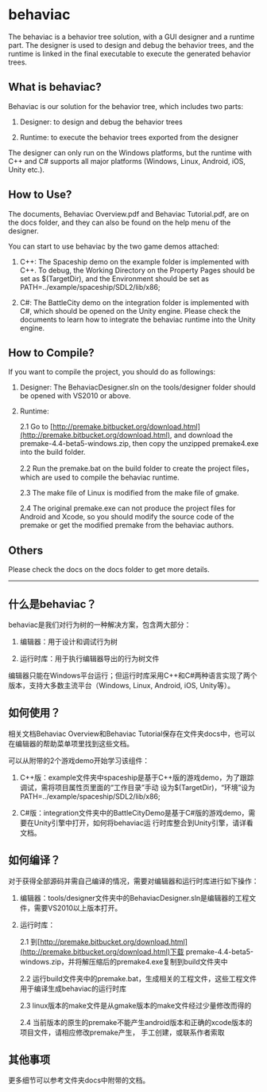 # behaviac
The behaviac is a behavior tree solution, with a GUI designer and a runtime part. The designer is
used to design and debug the behavior trees, and the runtime is linked in the final executable to
execute the generated behavior trees.


What is behaviac?
------------------------------------------

Behaviac is our solution for the behavior tree, which includes two parts:

1. Designer: to design and debug the behavior trees

2. Runtime: to execute the behavior trees exported from the designer

The designer can only run on the Windows platforms, but the runtime with C++ and C# supports
all major platforms (Windows, Linux, Android, iOS, Unity etc.).


How to Use?
------------------------------------------

The documents, Behaviac Overview.pdf and Behaviac Tutorial.pdf, are on the docs folder, and they
can also be found on the help menu of the designer.

You can start to use behaviac by the two game demos attached:

1. C++: The Spaceship demo on the example folder is implemented with C++. To debug, the Working
Directory on the Property Pages should be set as $(TargetDir), and the Environment should be set
as PATH=../example/spaceship/SDL2/lib/x86;

2. C#: The BattleCity demo on the integration folder is implemented with C#, which should be
opened on the Unity engine. Please check the documents to learn how to integrate the behaviac
runtime into the Unity engine.


How to Compile?
------------------------------------------

If you want to compile the project, you should do as followings:

1. Designer: The BehaviacDesigner.sln on the tools/designer folder should be opened with VS2010
or above.

2. Runtime:

	2.1 Go to [http://premake.bitbucket.org/download.html](http://premake.bitbucket.org/download.html),
		and download the premake-4.4-beta5-windows.zip, then copy the unzipped premake4.exe into
		the build folder.

	2.2 Run the premake.bat on the build folder to create the project files，which are used to compile
		the behaviac runtime.

	2.3 The make file of Linux is modified from the make file of gmake.

	2.4 The original premake.exe can not produce the project files for Android and Xcode, so you should
		modify the source code of the premake or get the modified premake from the behaviac authors.


Others
------------------------------------------

Please check the docs on the docs folder to get more details.


------------------------------------------


什么是behaviac？
------------------------------------------

behaviac是我们对行为树的一种解决方案，包含两大部分：

1. 编辑器：用于设计和调试行为树

2. 运行时库：用于执行编辑器导出的行为树文件

编辑器只能在Windows平台运行；但运行时库采用C++和C#两种语言实现了两个版本，支持大多数主流平台（Windows,
Linux, Android, iOS, Unity等）。


如何使用？
------------------------------------------

相关文档Behaviac Overview和Behaviac Tutorial保存在文件夹docs中，也可以在编辑器的帮助菜单项里找到这些文档。

可以从附带的2个游戏demo开始学习该组件：

1. C++版：example文件夹中spaceship是基于C++版的游戏demo，为了跟踪调试，需将项目属性页里面的“工作目录”手动
设为$(TargetDir)，“环境”设为PATH=../example/spaceship/SDL2/lib/x86;

2. C#版：integration文件夹中的BattleCityDemo是基于C#版的游戏demo，需要在Unity引擎中打开，如何将behaviac运
行时库整合到Unity引擎，请详看文档。


如何编译？
------------------------------------------

对于获得全部源码并需自己编译的情况，需要对编辑器和运行时库进行如下操作：

1. 编辑器：tools/designer文件夹中的BehaviacDesigner.sln是编辑器的工程文件，需要VS2010以上版本打开。

2. 运行时库：

	2.1 到[http://premake.bitbucket.org/download.html](http://premake.bitbucket.org/download.html)下载
		premake-4.4-beta5-windows.zip，并将解压缩后的premake4.exe复制到build文件夹中
	
	2.2 运行build文件夹中的premake.bat，生成相关的工程文件，这些工程文件用于编译生成behaviac的运行时库
	
	2.3 linux版本的make文件是从gmake版本的make文件经过少量修改而得的
	
	2.4 当前版本的原生的premake不能产生android版本和正确的xcode版本的项目文件，请相应修改premake产生，
		手工创建，或联系作者索取


其他事项
------------------------------------------

更多细节可以参考文件夹docs中附带的文档。
